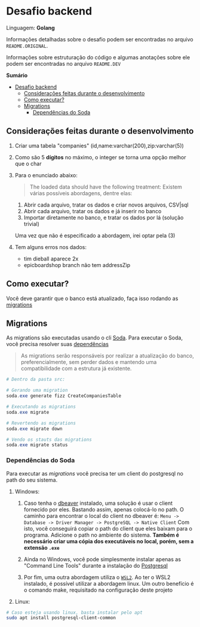 <p style="
  display: block;
  width: 100px;
  height: 82px;
  margin: auto;
  filter: hue-rotate(180deg);
  background-image: url(https://assets.website-files.com/60147207eb0b6f4ddaeeaf73/601b7c07082f025136d6936c_logo-eventials.svg);
  background-size: 100px 82px;
  filter: invert(100%);" />


# Desafio backend

Linguagem: **Golang**

Informações detalhadas sobre o desafio podem ser encontradas no arquivo `README.ORIGINAL`.

Informações sobre estruturação do código e algumas anotações sobre ele podem ser encontradas no arquivo `README.DEV`

**Sumário**
- [Desafio backend](#desafio-backend)
  - [Considerações feitas durante o desenvolvimento](#considerações-feitas-durante-o-desenvolvimento)
  - [Como executar?](#como-executar)
  - [Migrations](#migrations)
    - [Dependências do Soda](#dependências-do-soda)

## Considerações feitas durante o desenvolvimento

1. Criar uma tabela "companies" (id,name:varchar(200),zip:varchar(5))
2. Como são 5 **dígitos** no máximo, o integer se torna uma opção melhor que o char
3. Para o enunciado abaixo:
    > The loaded data should have the following treatment:
    Existem várias possíveis abordagens, dentre elas:
    1. Abrir cada arquivo, tratar os dados e criar novos arquivos, CSV|sql
    2. Abrir cada arquivo, tratar os dados e já inserir no banco
    3. Importar diretamente no banco, e tratar os dados por lá (solução trivial)

    Uma vez que não é especificado a abordagem, irei optar pela (3)

4. Tem alguns erros nos dados:
    - tim dieball aparece 2x
    - epicboardshop branch não tem addressZip

## Como executar?

Você deve garantir que o banco está atualizado, faça isso rodando as [migrations](#migrations)

## Migrations

As migrations são executadas usando o cli [Soda]. Para executar o Soda,
você precisa resolver suas [dependências](#dependências-do-soda)

> As migrations serão responsáveis por realizar a atualização do banco,
> preferencialmente, sem perder dados e mantendo uma compatibilidade com
> a estrutura já existente.


```powershell
# Dentro da pasta src:

# Gerando uma migration
soda.exe generate fizz CreateCompaniesTable

# Executando as migrations
soda.exe migrate

# Revertendo as migrations
soda.exe migrate down

# Vendo os stauts das migrations
soda.exe migrate status
```

### Dependências do Soda

Para executar as *migrations* você precisa ter um client do postgresql no path do seu sistema.

1. Windows:
   1. Caso tenha o [dbeaver](https://dbeaver.io/) instalado, uma solução é usar o client
      fornecido por eles. Bastando assim, apenas colocá-lo no path.
      O caminho para encontrar o local do client no dbeaver é:
      `Menu -> Database -> Driver Manager -> PostgreSQL -> Native Client`
      Com isto, você conseguirá copiar o path do client que eles baixam para o programa.
      Adicione o path no ambiente do sistema. **Também é necessário criar uma cópia dos executáveis no local,
      porém, sem a extensão `.exe`**

   2. Ainda no Windows, você pode simplesmente instalar apenas as "Command Line Tools" durante a instalação do [Postgresql]

   3. Por fim, uma outra abordagem utiliza o [`WSL2`](https://docs.microsoft.com/en-us/windows/wsl/install-win10).
       Ao ter o WSL2 instalado, é possível utilizar a abordagem linux. Um outro benefício é o comando make, requisitado
       na configuração deste projeto

2. Linux:

```bash
# Caso esteja usando linux, basta instalar pelo apt
sudo apt install postgresql-client-common
```




<!-- Links -->

[Soda]: https://gobuffalo.io/en/docs/db/toolbox
[Postgresql]: https://www.postgresql.org/download/windows/